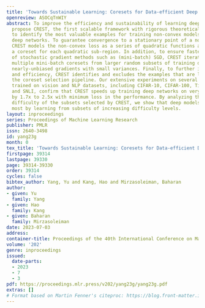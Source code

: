 ```yaml
---
title: 'Towards Sustainable Learning: Coresets for Data-efficient Deep Learning'
openreview: ASOCqTnWIY
abstract: To improve the efficiency and sustainability of learning deep models, we
  propose CREST, the first scalable framework with rigorous theoretical guarantees
  to identify the most valuable examples for training non-convex models, particularly
  deep networks. To guarantee convergence to a stationary point of a non-convex function,
  CREST models the non-convex loss as a series of quadratic functions and extracts
  a coreset for each quadratic sub-region. In addition, to ensure faster convergence
  of stochastic gradient methods such as (mini-batch) SGD, CREST iteratively extracts
  multiple mini-batch coresets from larger random subsets of training data, to ensure
  nearly-unbiased gradients with small variances. Finally, to further improve scalability
  and efficiency, CREST identifies and excludes the examples that are learned from
  the coreset selection pipeline. Our extensive experiments on several deep networks
  trained on vision and NLP datasets, including CIFAR-10, CIFAR-100, TinyImageNet,
  and SNLI, confirm that CREST speeds up training deep networks on very large datasets,
  by 1.7x to 2.5x with minimum loss in the performance. By analyzing the learning
  difficulty of the subsets selected by CREST, we show that deep models benefit the
  most by learning from subsets of increasing difficulty levels.
layout: inproceedings
series: Proceedings of Machine Learning Research
publisher: PMLR
issn: 2640-3498
id: yang23g
month: 0
tex_title: 'Towards Sustainable Learning: Coresets for Data-efficient Deep Learning'
firstpage: 39314
lastpage: 39330
page: 39314-39330
order: 39314
cycles: false
bibtex_author: Yang, Yu and Kang, Hao and Mirzasoleiman, Baharan
author:
- given: Yu
  family: Yang
- given: Hao
  family: Kang
- given: Baharan
  family: Mirzasoleiman
date: 2023-07-03
address: 
container-title: Proceedings of the 40th International Conference on Machine Learning
volume: '202'
genre: inproceedings
issued:
  date-parts:
  - 2023
  - 7
  - 3
pdf: https://proceedings.mlr.press/v202/yang23g/yang23g.pdf
extras: []
# Format based on Martin Fenner's citeproc: https://blog.front-matter.io/posts/citeproc-yaml-for-bibliographies/
---
```

